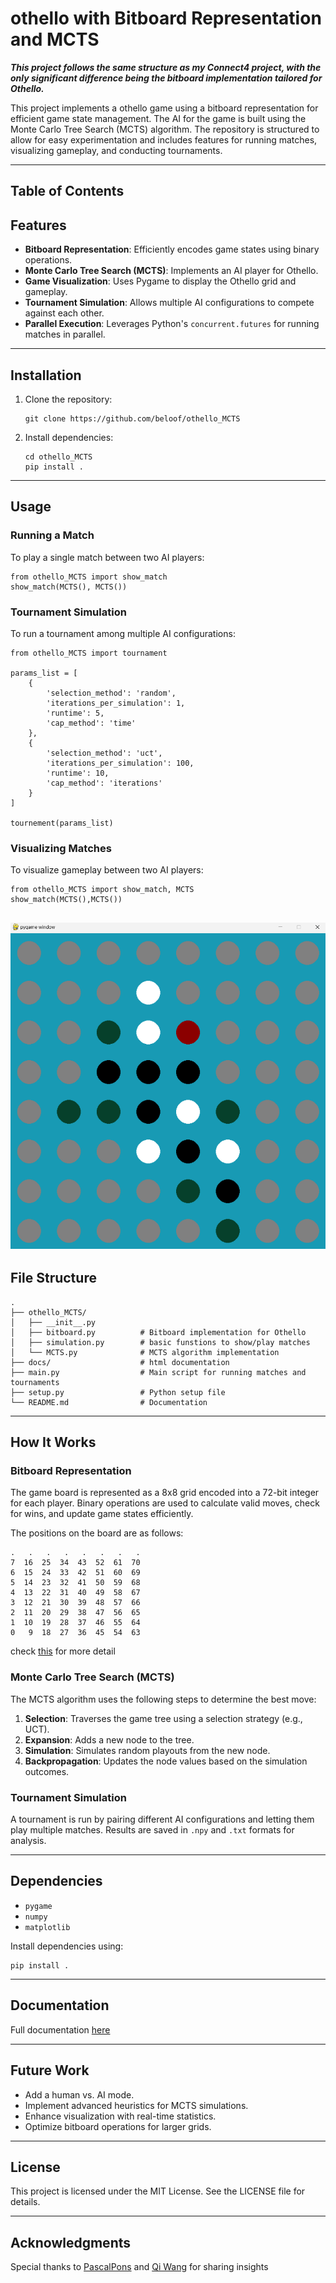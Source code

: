 # othello with Bitboard Representation and MCTS

***This project follows the same structure as my Connect4 project, with the only significant difference being the bitboard implementation tailored for Othello.***

This project implements a othello game using a bitboard representation for efficient game state management. The AI for the game is built using the Monte Carlo Tree Search (MCTS) algorithm. The repository is structured to allow for easy experimentation and includes features for running matches, visualizing gameplay, and conducting tournaments.

---
## Table of Contents

## Features

- **Bitboard Representation**: Efficiently encodes game states using binary operations.
- **Monte Carlo Tree Search (MCTS)**: Implements an AI player for Othello.
- **Game Visualization**: Uses Pygame to display the Othello grid and gameplay.
- **Tournament Simulation**: Allows multiple AI configurations to compete against each other.
- **Parallel Execution**: Leverages Python's `concurrent.futures` for running matches in parallel.

---

## Installation

1. Clone the repository:
   ```
   git clone https://github.com/beloof/othello_MCTS
   ```
2. Install dependencies:
   ```
   cd othello_MCTS
   pip install .
   ```

---

## Usage

### Running a Match
To play a single match between two AI players:
```
from othello_MCTS import show_match
show_match(MCTS(), MCTS())
```

### Tournament Simulation
To run a tournament among multiple AI configurations:
```
from othello_MCTS import tournament

params_list = [
    {
        'selection_method': 'random',
        'iterations_per_simulation': 1,
        'runtime': 5,
        'cap_method': 'time'
    },
    {
        'selection_method': 'uct',
        'iterations_per_simulation': 100,
        'runtime': 10,
        'cap_method': 'iterations'
    }
]

tournement(params_list)
```

### Visualizing Matches
To visualize gameplay between two AI players:
```
from othello_MCTS import show_match, MCTS
show_match(MCTS(),MCTS())
```
![image](/images/Screenshot.png)
---

## File Structure

```
.
├── othello_MCTS/
│   ├── __init__.py          
│   ├── bitboard.py          # Bitboard implementation for Othello
│   ├── simulation.py        # basic funstions to show/play matches
│   └── MCTS.py              # MCTS algorithm implementation
├── docs/                    # html documentation
├── main.py                  # Main script for running matches and tournaments
├── setup.py                 # Python setup file
└── README.md                # Documentation
```

---

## How It Works

### Bitboard Representation
The game board is represented as a 8x8 grid encoded into a 72-bit integer for each player. Binary operations are used to calculate valid moves, check for wins, and update game states efficiently.

The positions on the board are as follows:
```
.   .   .   .   .   .   .   .
7  16  25  34  43  52  61  70
6  15  24  33  42  51  60  69
5  14  23  32  41  50  59  68
4  13  22  31  40  49  58  67
3  12  21  30  39  48  57  66
2  11  20  29  38  47  56  65
1  10  19  28  37  46  55  64
0   9  18  27  36  45  54  63
```

check [this](http://blog.gamesolver.org/solving-connect-four/06-bitboard/) for more detail
### Monte Carlo Tree Search (MCTS)
The MCTS algorithm uses the following steps to determine the best move:
1. **Selection**: Traverses the game tree using a selection strategy (e.g., UCT).
2. **Expansion**: Adds a new node to the tree.
3. **Simulation**: Simulates random playouts from the new node.
4. **Backpropagation**: Updates the node values based on the simulation outcomes.

### Tournament Simulation
A tournament is run by pairing different AI configurations and letting them play multiple matches. Results are saved in `.npy` and `.txt` formats for analysis.

---

## Dependencies

- `pygame`
- `numpy`
- `matplotlib`

Install dependencies using:
```
pip install .
```
---
## Documentation

Full documentation [here](https://github.com/beloof/connect4_MCTS/tree/master/docs/build/html)
 
---

## Future Work
- Add a human vs. AI mode.
- Implement advanced heuristics for MCTS simulations.
- Enhance visualization with real-time statistics.
- Optimize bitboard operations for larger grids.
---

## License
This project is licensed under the MIT License. See the LICENSE file for details.

---

## Acknowledgments
Special thanks to [PascalPons](http://blog.gamesolver.org/solving-connect-four/06-bitboard/) and [Qi Wang](https://www.harrycodes.com/blog/monte-carlo-tree-search) for sharing insights

